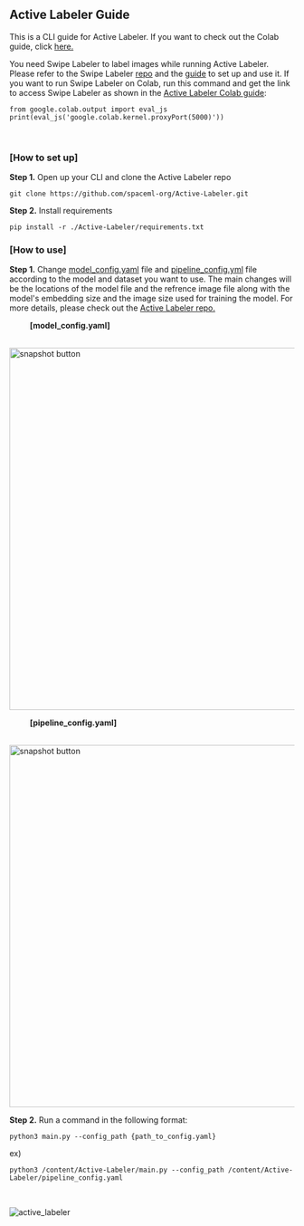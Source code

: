 ## Active Labeler Guide
This is a CLI guide for Active Labeler. If you want to check out the Colab guide, click [here.](https://github.com/spaceml-org/Curator-Unlabeled-Image-Search-Guide/blob/main/notebooks/Active_Labeler.ipynb)

You need Swipe Labeler to label images while running Active Labeler. Please refer to the Swipe Labeler [repo](https://github.com/spaceml-org/Swipe-Labeler) and the [guide](https://github.com/spaceml-org/Curator-Unlabeled-Image-Search-Guide/blob/main/single_usage_guide/Swipe_Labeler.md) to set up and use it. If you want to run Swipe Labeler on Colab, run this command and get the link to access Swipe Labeler as shown in the [Active Labeler Colab guide](https://github.com/spaceml-org/Curator-Unlabeled-Image-Search-Guide/blob/main/notebooks/Active_Labeler.ipynb):
```
from google.colab.output import eval_js
print(eval_js('google.colab.kernel.proxyPort(5000)'))
```


&nbsp;

### [How to set up]
**Step 1.** Open up your CLI and clone the Active Labeler repo
```
git clone https://github.com/spaceml-org/Active-Labeler.git
```

**Step 2.** Install requirements
```
pip install -r ./Active-Labeler/requirements.txt
```

### [How to use]
**Step 1.** Change [model_config.yaml](https://github.com/spaceml-org/Active-Labeler/blob/main/model_config.yaml) file and [pipeline_config.yml](https://github.com/spaceml-org/Active-Labeler/blob/main/pipeline_config.yaml) file according to the model and dataset you want to use. The main changes will be the locations of the model file and the refrence image file along with the model's embedding size and the image size used for training the model. For more details, please check out the [Active Labeler repo.](https://github.com/spaceml-org/Active-Labeler)

&emsp; &emsp; **[model_config.yaml]**

&emsp; &emsp; <img width="640" alt="snapshot button" src="https://user-images.githubusercontent.com/66165810/134760273-8366e625-9bca-4694-bd3b-b711c43ef875.PNG">

&emsp; &emsp; **[pipeline_config.yaml]**

&emsp; &emsp; <img width="640" alt="snapshot button" src="https://user-images.githubusercontent.com/66165810/134760236-3ce45a43-21e9-4b2a-bbfd-49eb538b28c0.PNG">


**Step 2.**
Run a command in the following format:
```
python3 main.py --config_path {path_to_config.yaml}
```

ex)
```
python3 /content/Active-Labeler/main.py --config_path /content/Active-Labeler/pipeline_config.yaml
```

&nbsp;

![active_labeler](https://user-images.githubusercontent.com/66165810/134758246-316cda3f-5e16-47df-ac92-41ae4f154afe.gif)
